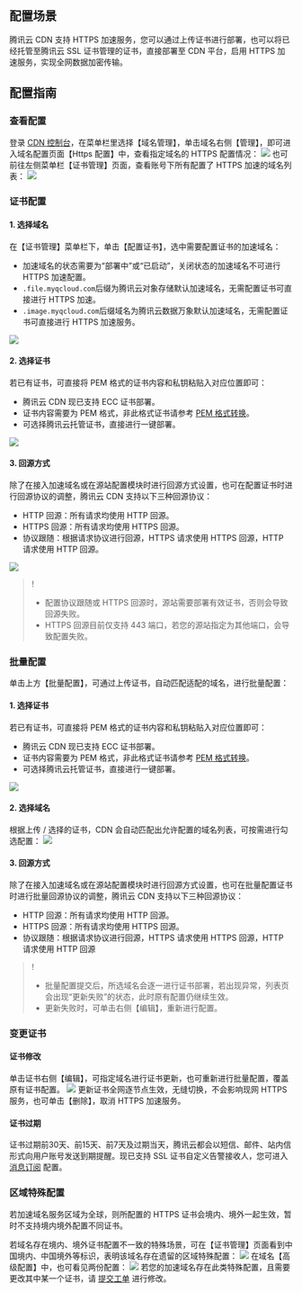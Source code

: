 ## 配置场景
腾讯云 CDN 支持 HTTPS 加速服务，您可以通过上传证书进行部署，也可以将已经托管至腾讯云 SSL 证书管理的证书，直接部署至 CDN 平台，启用 HTTPS 加速服务，实现全网数据加密传输。

## 配置指南
### 查看配置

登录 [CDN 控制台](https://console.cloud.tencent.com/cdn)，在菜单栏里选择【域名管理】，单击域名右侧【管理】，即可进入域名配置页面【Https 配置】中，查看指定域名的 HTTPS 配置情况：
![](https://main.qcloudimg.com/raw/26221c274317ff782a5408b9a9a2322a.png)
也可前往左侧菜单栏【证书管理】页面，查看账号下所有配置了 HTTPS 加速的域名列表：
![](https://main.qcloudimg.com/raw/ee27b41bc508d85ce92b6642b167cb11.png)

### 证书配置
#### 1. 选择域名
在【证书管理】菜单栏下，单击【配置证书】，选中需要配置证书的加速域名：
+ 加速域名的状态需要为“部署中”或“已启动”，关闭状态的加速域名不可进行 HTTPS 加速配置。
+ `.file.myqcloud.com`后缀为腾讯云对象存储默认加速域名，无需配置证书可直接进行 HTTPS 加速。
+ `.image.myqcloud.com`后缀域名为腾讯云数据万象默认加速域名，无需配置证书可直接进行 HTTPS 加速服务。

![](https://main.qcloudimg.com/raw/e5e59c614f3e7461f088e11c7353be9e.png)

#### 2. 选择证书
若已有证书，可直接将 PEM 格式的证书内容和私钥粘贴入对应位置即可：
+ 腾讯云 CDN 现已支持 ECC 证书部署。
+ 证书内容需要为 PEM 格式，非此格式证书请参考 [PEM 格式转换](https://cloud.tencent.com/document/product/228/41686#.E6.A0.BC.E5.BC.8F.E8.BD.AC.E6.8D.A2)。
+ 可选择腾讯云托管证书，直接进行一键部署。

![](https://main.qcloudimg.com/raw/05bf07790a4cffc1ca98877c14767471.png)

#### 3. 回源方式

除了在接入加速域名或在源站配置模块时进行回源方式设置，也可在配置证书时进行回源协议的调整，腾讯云 CDN 支持以下三种回源协议：
+ HTTP 回源：所有请求均使用 HTTP 回源。
+ HTTPS 回源：所有请求均使用 HTTPS 回源。
+ 协议跟随：根据请求协议进行回源，HTTPS 请求使用 HTTPS 回源，HTTP 请求使用 HTTP 回源。

![](https://main.qcloudimg.com/raw/8e37661a97b431c871e3cb185f048b38.png)

> !
> + 配置协议跟随或 HTTPS 回源时，源站需要部署有效证书，否则会导致回源失败。
> + HTTPS 回源目前仅支持 443 端口，若您的源站指定为其他端口，会导致配置失败。

### 批量配置
单击上方【批量配置】，可通过上传证书，自动匹配适配的域名，进行批量配置：
#### 1. 选择证书
若已有证书，可直接将 PEM 格式的证书内容和私钥粘贴入对应位置即可：
+ 腾讯云 CDN 现已支持 ECC 证书部署。
+ 证书内容需要为 PEM 格式，非此格式证书请参考 [PEM 格式转换](https://cloud.tencent.com/document/product/228/41686#.E6.A0.BC.E5.BC.8F.E8.BD.AC.E6.8D.A2)。
+ 可选择腾讯云托管证书，直接进行一键部署。

![](https://main.qcloudimg.com/raw/35bf20677f1f640c81d289d20f056ce4.png)

#### 2. 选择域名
根据上传 / 选择的证书，CDN 会自动匹配出允许配置的域名列表，可按需进行勾选配置：
![](https://main.qcloudimg.com/raw/89ad35a4fb3a5b30c0736c88bb06cf37.png)

#### 3. 回源方式
除了在接入加速域名或在源站配置模块时进行回源方式设置，也可在批量配置证书时进行批量回源协议的调整，腾讯云 CDN 支持以下三种回源协议：
+ HTTP 回源：所有请求均使用 HTTP 回源。
+ HTTPS 回源：所有请求均使用 HTTPS 回源。
+ 协议跟随：根据请求协议进行回源，HTTPS 请求使用 HTTPS 回源，HTTP 请求使用 HTTP 回源

> !
> + 批量配置提交后，所选域名会逐一进行证书部署，若出现异常，列表页会出现“更新失败”的状态，此时原有配置仍继续生效。
> + 更新失败时，可单击右侧【编辑】，重新进行配置。

### 变更证书
#### 证书修改
单击证书右侧【编辑】，可指定域名进行证书更新，也可重新进行批量配置，覆盖原有证书配置。
![](https://main.qcloudimg.com/raw/0156b76f7081747b9619bb171fef740d.png)
更新证书全网逐节点生效，无缝切换，不会影响现网 HTTPS 服务，也可单击【删除】，取消 HTTPS 加速服务。

#### 证书过期
证书过期前30天、前15天、前7天及过期当天，腾讯云都会以短信、邮件、站内信形式向用户账号发送到期提醒。现已支持 SSL 证书自定义告警接收人，您可进入 [消息订阅](https://console.cloud.tencent.com/message/subscription) 配置。

### 区域特殊配置
若加速域名服务区域为全球，则所配置的 HTTPS 证书会境内、境外一起生效，暂时不支持境内境外配置不同证书。

若域名存在境内、境外证书配置不一致的特殊场景，可在【证书管理】页面看到中国境内、中国境外等标识，表明该域名存在遗留的区域特殊配置：
![](https://main.qcloudimg.com/raw/23192c43c0611c34d07490f19ea7dfb0.png)
在域名【高级配置】中，也可看见两份配置：
![](https://main.qcloudimg.com/raw/febb17a67f10eb81941013895e67913f.png)
若您的加速域名存在此类特殊配置，且需要更改其中某一个证书，请 [提交工单](https://console.cloud.tencent.com/workorder/category) 进行修改。

